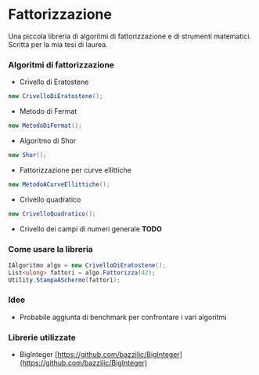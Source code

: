 # Fattorizzazione
Una piccola libreria di algoritmi di fattorizzazione e di strumenti matematici. Scritta per la mia tesi di laurea.

### Algoritmi di fattorizzazione
- Crivello di Eratostene 
```cs 
new CrivelloDiEratostene();
```
- Metodo di Fermat
```cs 
new MetodoDiFermat();
```
- Algoritmo di Shor
```cs 
new Shor();
```
- Fattorizzazione per curve ellittiche
```cs 
new MetodoACurveEllittiche();
```
- Crivello quadratico
```cs 
new CrivelloQuadratico();
```
- Crivello dei campi di numeri generale **TODO**

### Come usare la libreria

```cs
IAlgoritmo algo = new CrivelloDiEratostene();
List<ulong> fattori = algo.Fattorizza(42);
Utility.StampaASchermo(fattori);
```

### Idee
- Probabile aggiunta di benchmark per confrontare i vari algoritmi

### Librerie utilizzate
- BigInteger [https://github.com/bazzilic/BigInteger](https://github.com/bazzilic/BigInteger)


